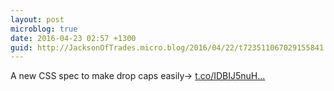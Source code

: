 ```yaml
---
layout: post
microblog: true
date: 2016-04-23 02:57 +1300
guid: http://JacksonOfTrades.micro.blog/2016/04/22/t723511067029155841.html
---
```

A new CSS spec to make drop caps easily→ [t.co/IDBIJ5nuH...](https://t.co/IDBIJ5nuHb)
